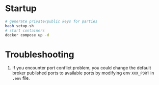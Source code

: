 # Startup

```bash
# generate private/public keys for parties
bash setup.sh
# start containers
docker compose up -d
```


# Troubleshooting

1. If you encounter port conflict problem, you could change the default broker published ports to available ports by modifying env `XXX_PORT` in `.env` file.